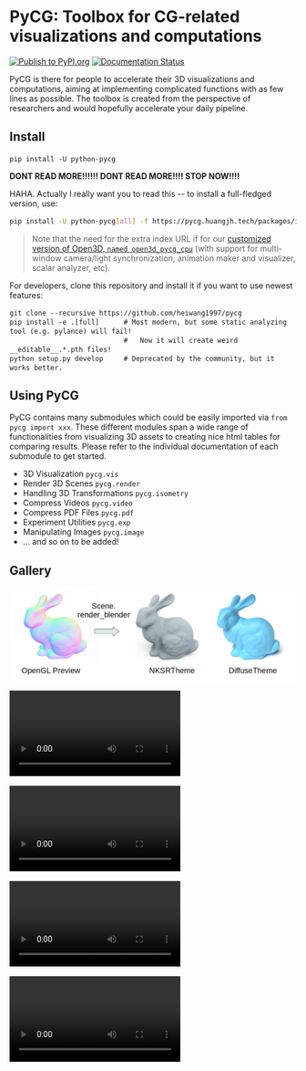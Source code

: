 # PyCG: Toolbox for CG-related visualizations and computations

[![Publish to PyPI.org](https://github.com/heiwang1997/pycg/actions/workflows/publish.yml/badge.svg)](https://github.com/heiwang1997/pycg/actions/workflows/publish.yml)
[![Documentation Status](https://readthedocs.org/projects/pycg/badge/?version=latest)](https://pycg.readthedocs.io/en/latest/?badge=latest)

PyCG is there for people to accelerate their 3D visualizations and computations, aiming at implementing complicated functions with as few lines as possible.
The toolbox is created from the perspective of researchers and would hopefully accelerate your daily pipeline.

## Install

```shell
pip install -U python-pycg
```

**DONT READ MORE!!!!!! DONT READ MORE!!!! STOP NOW!!!!**

HAHA. Actually I really want you to read this -- to install a full-fledged version, use:
```bash
pip install -U python-pycg[all] -f https://pycg.huangjh.tech/packages/index.html
```

> Note that the need for the extra index URL if for our [customized version of Open3D, `named open3d_pycg_cpu`](https://github.com/heiwang1997/Open3D) (with support for multi-window camera/light synchronization, animation maker and visualizer, scalar analyzer, etc).

For developers, clone this repository and install it if you want to use newest features:
```shell
git clone --recursive https://github.com/heiwang1997/pycg
pip install -e .[full]      # Most modern, but some static analyzing tool (e.g. pylance) will fail!
                            #   Now it will create weird __editable__.*.pth files!
python setup.py develop     # Deprecated by the community, but it works better.
```

## Using PyCG

PyCG contains many submodules which could be easily imported via `from pycg import xxx`.
These different modules span a wide range of functionalities from visualizing 3D assets to creating nice html tables for comparing results.
Please refer to the individual documentation of each submodule to get started.

- 3D Visualization `pycg.vis`
- Render 3D Scenes `pycg.render`
- Handling 3D Transformations `pycg.isometry`
- Compress Videos `pycg.video`
- Compress PDF Files `pycg.pdf`
- Experiment Utilities `pycg.exp`
- Manipulating Images `pycg.image`
- ... and so on to be added!

## Gallery

![](docs/demo/render.png)

<video src="https://github.com/heiwang1997/pycg/raw/master/docs/demo/scene_show.mp4" controls autoplay></video>

<video src="https://github.com/heiwang1997/pycg/raw/master/docs/demo/selection.mp4" controls autoplay></video>

<video src="https://github.com/heiwang1997/pycg/raw/master/docs/demo/animation_light.mp4" controls autoplay></video>

<video src="https://github.com/heiwang1997/pycg/raw/master/docs/demo/animation_arrow.mp4" controls autoplay></video>
